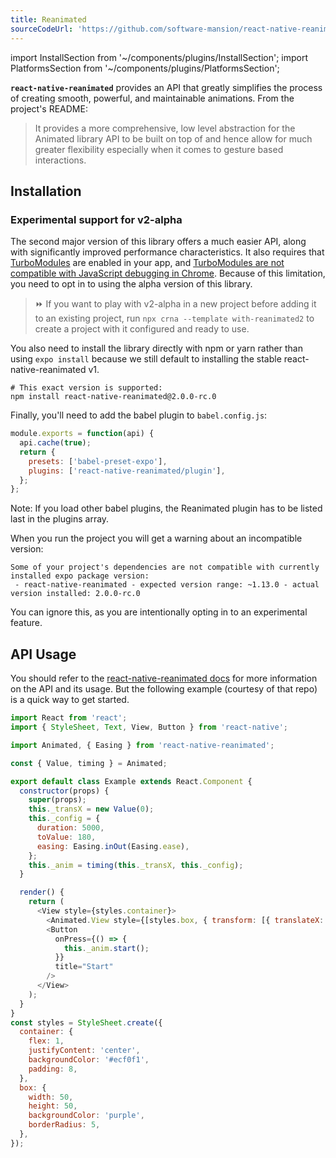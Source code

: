 ```yaml
---
title: Reanimated
sourceCodeUrl: 'https://github.com/software-mansion/react-native-reanimated'
---
```


import InstallSection from '~/components/plugins/InstallSection';
import PlatformsSection from '~/components/plugins/PlatformsSection';

**`react-native-reanimated`** provides an API that greatly simplifies the process of creating smooth, powerful, and maintainable animations. From the project's README:

> It provides a more comprehensive, low level abstraction for the Animated library API to be built on top of and hence allow for much greater flexibility especially when it comes to gesture based interactions.

<PlatformsSection android emulator ios simulator web />

## Installation

<InstallSection packageName="react-native-reanimated" href="https://docs.swmansion.com/react-native-reanimated/docs/installation" />

### Experimental support for v2-alpha

The second major version of this library offers a much easier API, along with significantly improved performance characteristics. It also requires that [TurboModules](https://github.com/react-native-community/discussions-and-proposals/issues/40) are enabled in your app, and [TurboModules are not compatible with JavaScript debugging in Chrome](https://docs.swmansion.com/react-native-reanimated/docs/next/#known-problems-and-limitations). Because of this limitation, you need to opt in to using the alpha version of this library.

> ⏩ If you want to play with v2-alpha in a new project before adding it to an existing project, run `npx crna --template with-reanimated2` to create a project with it configured and ready to use.

You also need to install the library directly with npm or yarn rather than using `expo install` because we still default to installing the stable react-native-reanimated v1.

```
# This exact version is supported:
npm install react-native-reanimated@2.0.0-rc.0
```

Finally, you'll need to add the babel plugin to `babel.config.js`:

```jsx
module.exports = function(api) {
  api.cache(true);
  return {
    presets: ['babel-preset-expo'],
    plugins: ['react-native-reanimated/plugin'],
  };
};
```

Note: If you load other babel plugins, the Reanimated plugin has to be listed last in the plugins array.

When you run the project you will get a warning about an incompatible version:

```
Some of your project's dependencies are not compatible with currently installed expo package version:
 - react-native-reanimated - expected version range: ~1.13.0 - actual version installed: 2.0.0-rc.0
```

You can ignore this, as you are intentionally opting in to an experimental feature.

## API Usage

You should refer to the [react-native-reanimated docs](https://docs.swmansion.com/react-native-reanimated/docs/2.0.0-alpha.8/) for more information on the API and its usage. But the following example (courtesy of that repo) is a quick way to get started.

```js
import React from 'react';
import { StyleSheet, Text, View, Button } from 'react-native';

import Animated, { Easing } from 'react-native-reanimated';

const { Value, timing } = Animated;

export default class Example extends React.Component {
  constructor(props) {
    super(props);
    this._transX = new Value(0);
    this._config = {
      duration: 5000,
      toValue: 180,
      easing: Easing.inOut(Easing.ease),
    };
    this._anim = timing(this._transX, this._config);
  }

  render() {
    return (
      <View style={styles.container}>
        <Animated.View style={[styles.box, { transform: [{ translateX: this._transX }] }]} />
        <Button
          onPress={() => {
            this._anim.start();
          }}
          title="Start"
        />
      </View>
    );
  }
}
const styles = StyleSheet.create({
  container: {
    flex: 1,
    justifyContent: 'center',
    backgroundColor: '#ecf0f1',
    padding: 8,
  },
  box: {
    width: 50,
    height: 50,
    backgroundColor: 'purple',
    borderRadius: 5,
  },
});
```
